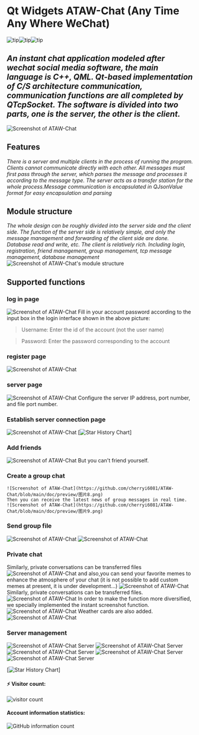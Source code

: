 # Qt Widgets ATAW-Chat (Any Time Any Where WeChat)
![tip](https://badgen.net/badge/QtWidgets/6.1.5/green?icon:bitcoin-lightning)![tip](https://badgen.net/badge/release/1.0.0/orange?icon:github)![tip](https://badgen.net/badge/Linux/Manjaro/green?icon:bitcoin-lightning)
 ## ***An instant chat application modeled after wechat social media software, the main language is C++, QML. Qt-based implementation of C/S architecture communication, communication functions are all completed by QTcpSocket. The software is divided into two parts, one is the server, the other is the client.***
 ![Screenshot of ATAW-Chat](https://github.com/cherryi6081/ATAW-Chat/blob/main/doc/preview/%E5%9B%BE%E7%89%8722(%20%E9%A6%96%E9%A1%B5%E7%95%8C%E9%9D%A2).png)
 
## Features
  _There is a server and multiple clients in the process of running the program. Clients cannot communicate directly with each other. All messages must first pass through the server, which parses the message and processes it according to the message type. The server acts as a transfer station for the whole process.Message communication is encapsulated in QJsonValue format for easy encapsulation and parsing_
  
## Module structure
 _The whole design can be roughly divided into the server side and the client side. The function of the server side is relatively simple, and only the message management and forwarding of the client side are done. Database read and write, etc. The client is relatively rich. Including login, registration, friend management, group management, tcp message management, database management_
 ![Screenshot of ATAW-Chat's module structure](https://github.com/cherryi6081/ATAW-Chat/blob/main/doc/preview/module.png)
 
 ## Supported functions
 
 ### log in page
  ![Screenshot of ATAW-Chat](https://github.com/cherryi6081/ATAW-Chat/blob/main/doc/preview/图片1.png)
  Fill in your account password according to the input box in the login interface shown in the above picture:
  > Username: Enter the id of the account (not the user name)

  > Password: Enter the password corresponding to the account
### register page
   ![Screenshot of ATAW-Chat](https://github.com/cherryi6081/ATAW-Chat/blob/main/doc/preview/图片4.png)
   
### server page
   ![Screenshot of ATAW-Chat](https://github.com/cherryi6081/ATAW-Chat/blob/main/doc/preview/图片2.png)
   Configure the server IP address, port number, and file port number.
   
### Establish server connection page
  ![Screenshot of ATAW-Chat](https://github.com/cherryi6081/ATAW-Chat/blob/main/doc/preview/图片3.png)
  [![Star History Chart](https://api.star-history.com/svg?repos=zhuzichu520/FluentUI&type=Date)]
### Add friends
  ![Screenshot of ATAW-Chat](https://github.com/cherryi6081/ATAW-Chat/blob/main/doc/preview/图片7.png)
  But you can't friend yourself.
  
### Create a group chat
    ![Screenshot of ATAW-Chat](https://github.com/cherryi6081/ATAW-Chat/blob/main/doc/preview/图片8.png)
    Then you can receive the latest news of group messages in real time.
    ![Screenshot of ATAW-Chat](https://github.com/cherryi6081/ATAW-Chat/blob/main/doc/preview/图片9.png)
    
### Send group file
 ![Screenshot of ATAW-Chat](https://github.com/cherryi6081/ATAW-Chat/blob/main/doc/preview/图片10.png)
 ![Screenshot of ATAW-Chat](https://github.com/cherryi6081/ATAW-Chat/blob/main/doc/preview/图片11.png)
 
### Private chat
Similarly, private conversations can be transferred files
 ![Screenshot of ATAW-Chat](https://github.com/cherryi6081/ATAW-Chat/blob/main/doc/preview/图片12.png)
 and also,you can send your favorite memes to enhance the atmosphere of your chat (it is not possible to add custom memes at present, it is under development...)
 ![Screenshot of ATAW-Chat](https://github.com/cherryi6081/ATAW-Chat/blob/main/doc/preview/图片13.png)
Similarly, private conversations can be transferred files.
 ![Screenshot of ATAW-Chat](https://github.com/cherryi6081/ATAW-Chat/blob/main/doc/preview/图片14.png)
In order to make the function more diversified, we specially implemented the instant screenshot function.
![Screenshot of ATAW-Chat](https://github.com/cherryi6081/ATAW-Chat/blob/main/doc/preview/图片15.png)
Weather cards are also added.
![Screenshot of ATAW-Chat](https://github.com/cherryi6081/ATAW-Chat/blob/main/doc/preview/图片16.png)

### Server management
![Screenshot of ATAW-Chat Server](https://github.com/cherryi6081/ATAW-Chat/blob/main/doc/preview/图片17.png)
![Screenshot of ATAW-Chat Server](https://github.com/cherryi6081/ATAW-Chat/blob/main/doc/preview/图片18.png)
![Screenshot of ATAW-Chat Server](https://github.com/cherryi6081/ATAW-Chat/blob/main/doc/preview/图片19.png)
![Screenshot of ATAW-Chat Server](https://github.com/cherryi6081/ATAW-Chat/blob/main/doc/preview/图片20.png)
![Screenshot of ATAW-Chat Server](https://github.com/cherryi6081/ATAW-Chat/blob/main/doc/preview/图片21.png)

[![Star History Chart](https://api.star-history.com/svg?repos=zhuzichu520/FluentUI&type=Date)]
#### ⚡ Visitor count:
![visitor count](https://profile-counter.glitch.me/ATAW-Chat/count.svg)
#### Account information statistics:
![GitHub information count](https://github-stats.ubrong.com/api?username=cherryi6081&show_icons=true)
